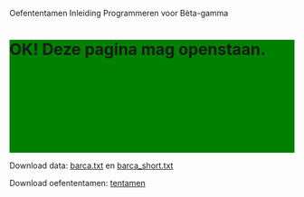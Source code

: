 Oefententamen Inleiding Programmeren voor Bèta-gamma

<div style="background:green;width: 100%;height: 200px;">
<h1>OK! Deze pagina mag openstaan.</h1>
</div>

Download data: [barca.txt](https://raw.githubusercontent.com/spcourse/exam-tests/main/data/barca.txt) en [barca_short.txt](https://raw.githubusercontent.com/spcourse/exam-tests/main/data/barca_short.txt)

Download oefententamen: [tentamen]()
